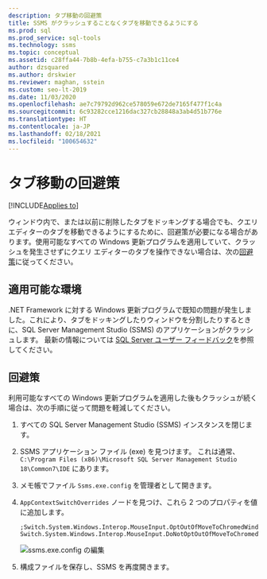 ```yaml
---
description: タブ移動の回避策
title: SSMS がクラッシュすることなくタブを移動できるようにする
ms.prod: sql
ms.prod_service: sql-tools
ms.technology: ssms
ms.topic: conceptual
ms.assetid: c28ffa44-7b8b-4efa-b755-c7a3b1c11ce4
author: dzsquared
ms.author: drskwier
ms.reviewer: maghan, sstein
ms.custom: seo-lt-2019
ms.date: 11/03/2020
ms.openlocfilehash: ae7c79792d962ce578059e672de7165f477f1c4a
ms.sourcegitcommit: 6c93282cce1216dac327cb28848a3ab4d51b776e
ms.translationtype: HT
ms.contentlocale: ja-JP
ms.lasthandoff: 02/18/2021
ms.locfileid: "100654632"
---
```

# <a name="workaround-to-move-tabs"></a>タブ移動の回避策

[!INCLUDE[Applies to](../../includes/appliesto-ss-asdb-asdw-xxx-md.md)]

ウィンドウ内で、または以前に削除したタブをドッキングする場合でも、クエリ エディターのタブを移動できるようにするために、回避策が必要になる場合があります。使用可能なすべての Windows 更新プログラムを適用していて、クラッシュを発生させずにクエリ エディターのタブを操作できない場合は、次の[回避策](#workaround)に従ってください。

## <a name="applicable-environments"></a>適用可能な環境
.NET Framework に対する Windows 更新プログラムで既知の問題が発生しました。これにより、タブをドッキングしたりウィンドウを分割したりするときに、SQL Server Management Studio (SSMS) のアプリケーションがクラッシュします。  最新の情報については [SQL Server ユーザー フィードバック](https://feedback.azure.com/forums/908035/suggestions/42651556)を参照してください。

## <a name="workaround"></a>回避策

利用可能なすべての Windows 更新プログラムを適用した後もクラッシュが続く場合は、次の手順に従って問題を軽減してください。

1. すべての SQL Server Management Studio (SSMS) インスタンスを閉じます。

2. SSMS アプリケーション ファイル (exe) を見つけます。  これは通常、`C:\Program Files (x86)\Microsoft SQL Server Management Studio 18\Common7\IDE` にあります。

3. メモ帳でファイル `Ssms.exe.config` を管理者として開きます。

4. `AppContextSwitchOverrides` ノードを見つけ、これら 2 つのプロパティを値に追加します。
    ```
    ;Switch.System.Windows.Interop.MouseInput.OptOutOfMoveToChromedWindowFix=true; Switch.System.Windows.Interop.MouseInput.DoNotOptOutOfMoveToChromedWindowFix=true
    ```

    ![ssms.exe.config の編集](../media/troubleshoot/execonfig-edit.png)

5. 構成ファイルを保存し、SSMS を再度開きます。
